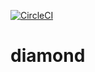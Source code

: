 [![CircleCI](https://circleci.com/gh/IITH-SBJoshi/haskell-5.svg?style=svg)](https://circleci.com/gh/IITH-SBJoshi/haskell-5)
# diamond
